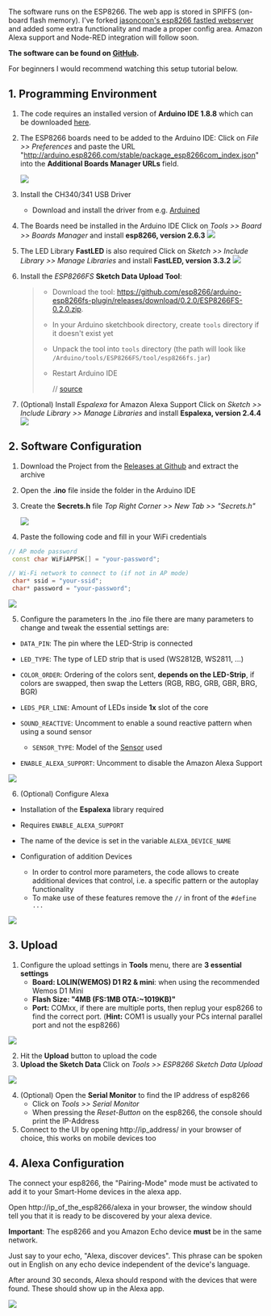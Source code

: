 The software runs on the ESP8266. The web app is stored in SPIFFS (on-board flash memory). I've forked [jasoncoon's esp8266 fastled webserver](https://github.com/jasoncoon/esp8266-fastled-webserver) and added some extra functionality and made a proper config area.
Amazon Alexa support and Node-RED integration will follow soon.

**The software can be found on [GitHub](https://github.com/NimmLor/esp8266-fastled-desk-light).**

For beginners I would recommend watching this setup tutorial below.



## 1. Programming Environment

1. The code requires an installed version of **Arduino IDE 1.8.8** which can be downloaded [here]( https://www.arduino.cc/en/Main/OldSoftwareReleases#previous ).

2. The ESP8266 boards need to be added to the Arduino IDE:
   Click on *File >> Preferences* and paste the URL  "http://arduino.esp8266.com/stable/package_esp8266com_index.json" into the **Additional Boards Manager URLs** field.
   
   ![](software_screenshots/board_manager_urls.png?raw=true)

3. Install the CH340/341 USB Driver
   
   - Download and install the driver from e.g. [Arduined]( https://www.arduined.eu/ch340-windows-8-driver-download/ )

4. The Boards need be installed in the Arduino IDE
   Click on *Tools >> Board >> Boards Manager* and install **esp8266, version 2.6.3**
   ![](software_screenshots/board_manager.png?raw=true)

5. The LED Library **FastLED** is also required
   Click on *Sketch >> Include Library >> Manage Libraries* and install **FastLED, version 3.3.2**
   ![](software_screenshots/FastLED.png?raw=true)

6. Install the  *ESP8266FS* **Sketch Data Upload Tool**: 

   > - Download the tool: https://github.com/esp8266/arduino-esp8266fs-plugin/releases/download/0.2.0/ESP8266FS-0.2.0.zip.
   >
   > - In your Arduino sketchbook directory, create `tools` directory if it doesn't exist yet
   >
   > - Unpack the tool into `tools` directory (the path will look like `/Arduino/tools/ESP8266FS/tool/esp8266fs.jar`)
   >
   > - Restart Arduino IDE
   > 
   >   // [source]( http://arduino.esp8266.com/Arduino/versions/2.3.0/doc/filesystem.html#uploading-files-to-file-system )

7. (Optional) Install *Espalexa* for Amazon Alexa Support
   Click on *Sketch >> Include Library >> Manage Libraries* and install **Espalexa, version 2.4.4**
   ![](software_screenshots/espalexa.png?raw=true)





## 2. Software Configuration

1. Download the Project from the [Releases at Github]( https://github.com/NimmLor/esp8266-fastled-webserver-alexa/releases ) and extract the archive

2. Open the **.ino** file inside the folder in the Arduino IDE

3. Create the **Secrets.h** file
   *Top Right Corner >> New Tab >> "Secrets.h"*

   ![](software_screenshots/newtab.png?raw=true)

4.  Paste the following code and fill in your WiFi credentials

   ```c++
   // AP mode password
    const char WiFiAPPSK[] = "your-password";
   
   // Wi-Fi network to connect to (if not in AP mode)
    char* ssid = "your-ssid";
    char* password = "your-password";
   ```
   
   ![](software_screenshots/secret.png?raw=true)

5. Configure the parameters
   In the .ino file there are many parameters to change and tweak the essential settings are:
- `DATA_PIN`: The pin where the LED-Strip is connected

- `LED_TYPE`: The type of LED strip that is used (WS2812B, WS2811, ...)

- `COLOR_ORDER`:  Ordering of the colors sent, **depends on the LED-Strip**, if colors are swapped, then swap the Letters (RGB, RBG, GRB, GBR, BRG, BGR)

- `LEDS_PER_LINE`: Amount of LEDs inside **1x** slot of the core

- `SOUND_REACTIVE`: Uncomment to enable a sound reactive pattern when using a sound sensor

   - `SENSOR_TYPE`: Model of the [Sensor](http://s.click.aliexpress.com/e/_sYiUrz) used
   
- `ENABLE_ALEXA_SUPPORT`: Uncomment to disable the Amazon Alexa Support

![](software_screenshots/config.png?raw=true)



6. (Optional) Configure Alexa

- Installation of the **Espalexa** library required
- Requires `ENABLE_ALEXA_SUPPORT`
- The name of the device is set in the variable `ALEXA_DEVICE_NAME`
- Configuration of addition Devices

  - In order to control more parameters, the code allows to create additional devices that control, i.e. a specific pattern or the autoplay functionality
  - To make use of these features remove the `//` in front of the `#define ...` 

![](software_screenshots/alexa_config.png?raw=true)





## 3. Upload

1. Configure the upload settings in **Tools** menu, there are **3 essential settings**
   - **Board: LOLIN(WEMOS) D1 R2 & mini**: when using the recommended Wemos D1 Mini
   - **Flash Size: "4MB (FS:1MB OTA:~1019KB)"**
   - **Port:** COMxx, if there are multiple ports, then replug your esp8266 to find the correct port. (**Hint:** COM1 is usually your PCs internal parallel port and not the esp8266)

![](software_screenshots/upload_settings.png?raw=true)

2. Hit the **Upload** button to upload the code
3. **Upload the Sketch Data**
   Click on *Tools >> ESP8266 Sketch Data Upload*

![](software_screenshots/data_upload.png?raw=true)

4. (Optional) Open the **Serial Monitor** to find the IP address of esp8266
   - Click on *Tools >> Serial Monitor*
   - When pressing the *Reset-Button* on the esp8266, the console should print the IP-Address
5. Connect to the UI by opening http://ip_address/ in your browser of choice, this works on mobile devices too
   

## 4. Alexa Configuration

The connect your esp8266, the "Pairing-Mode" mode must be activated to add it to your Smart-Home devices in the alexa app.

Open http://ip_of_the_esp8266/alexa in your browser, the window should tell you that it is ready to be discovered by your alexa device.

**Important**: The esp8266 and you Amazon Echo device **must** be in the same network.

Just say to your echo, "Alexa, discover devices". This phrase can be spoken out in English on any echo device independent of the device's language.

After around 30 seconds, Alexa should respond with the devices that were found. These should show up in the Alexa app.



![](software_screenshots/app.png?raw=true)
